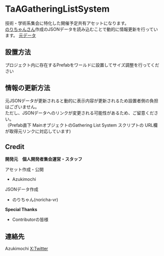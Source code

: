 # TaAGatheringListSystem
  
技術・学術系集会に特化した開催予定共有アセットになります。  
[のりちゃんさん](https://github.com/noricha-vr)作成のJSONデータを読み込むことで動的に情報更新を行っています。
[元データ](https://noricha-vr.github.io/toGithubPagesJson/sample.json)

## 設置方法  
プロジェクト内に存在するPrefabをワールドに設置してサイズ調整を行ってください

## 情報の更新方法
元JSONデータが更新されると動的に表示内容が更新されるため設置者側の負担はございません。  
ただし、JSONデータへのリンクが変更される可能性があるため、ご留意ください。  
（Prefab直下 MainオブジェクトのGathering List System スクリプトの URL欄が取得元リンクに対応しています)

## Credit
**開発元　個人開発者集会運営・スタッフ** 

アセット作成・公開  
 - Azukimochi
  
JSONデータ作成
 - のりちゃん(noricha-vr)  

**Special Thanks**  
 - Contributorの皆様

## 連絡先  
Azukimochi [X:Twitter](https://twitter.com/azukimochi25)
